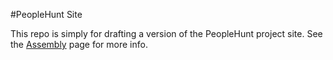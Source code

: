 #PeopleHunt Site

This repo is simply for drafting a version of the PeopleHunt project site.
See the [Assembly]("https://assembly.com/people-hunt") page for more info.

